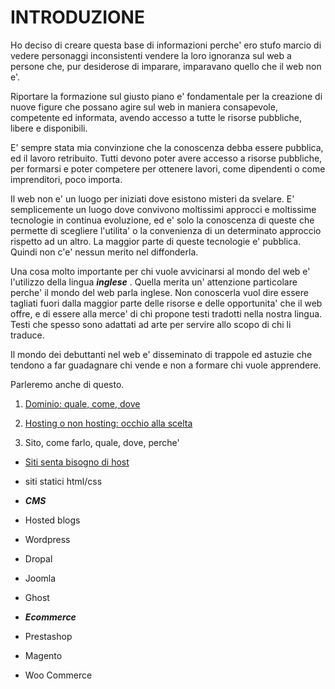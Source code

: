 # INTRODUZIONE

Ho deciso di creare questa base di informazioni perche' ero stufo marcio di vedere personaggi inconsistenti vendere la loro ignoranza sul web a persone che, pur desiderose di imparare, imparavano quello che il web non e'.

Riportare la formazione sul giusto piano e' fondamentale per la creazione di nuove figure che possano agire sul web in maniera consapevole, competente ed informata, avendo accesso a tutte le risorse pubbliche, libere e disponibili.

E' sempre stata mia convinzione che la conoscenza debba essere pubblica, ed il lavoro retribuito. Tutti devono poter avere accesso a risorse pubbliche, per formarsi e poter competere per ottenere lavori, come dipendenti o come imprenditori, poco importa.

Il web non e' un luogo per iniziati dove esistono misteri da svelare. E' semplicemente un luogo dove convivono moltissimi approcci e moltissime tecnologie in continua evoluzione, ed e' solo la conoscenza di queste che permette di scegliere l'utilita' o la convenienza di un determinato approccio rispetto ad un altro. La maggior parte di queste tecnologie e' pubblica. Quindi non c'e' nessun merito nel diffonderla.

Una cosa molto importante per chi vuole avvicinarsi al mondo del web e' l'utilizzo della lingua ***inglese*** . Quella merita un' attenzione particolare perche' il mondo del web parla inglese. Non conoscerla vuol dire essere tagliati fuori dalla maggior parte delle risorse e delle opportunita' che il web offre, e di essere alla merce' di chi propone testi tradotti nella nostra lingua. Testi che spesso sono adattati ad arte per servire allo scopo di chi li traduce.

Il mondo dei debuttanti nel web e' disseminato di trappole ed astuzie che tendono a far guadagnare chi vende e non a formare chi vuole apprendere.

Parleremo anche di questo.


1. [Dominio: quale, come, dove](https://github.com/Massimoivaldi/summa/blob/master/dominio.md)
2. [Hosting o non hosting: occhio alla scelta](https://github.com/Massimoivaldi/summa/blob/master/hosting.md)

3. Sito, come farlo, quale, dove, perche'

* [Siti senta bisogno di host](https://github.com/Massimoivaldi/summa/blob/master/siti/premade.md)
* siti statici html/css

* ***CMS***

* Hosted blogs
* Wordpress
* Dropal
* Joomla
* Ghost

* ***Ecommerce***

* Prestashop
* Magento
* Woo Commerce


